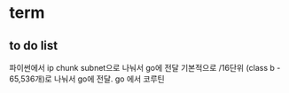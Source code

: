 # term
## to do list
파이썬에서 ip chunk subnet으로 나눠서 go에 전달
기본적으로 /16단위 (class b - 65,536개)로 나눠서 go에 전달.
go 에서 코루틴
